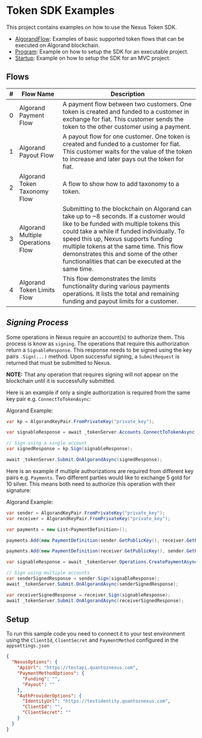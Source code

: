 # Token SDK Examples

This project contains examples on how to use the Nexus Token SDK.

- [AlgorandFlow](./AlgorandExamples.cs): Examples of basic supported token flows that can be executed on Algorand blockchain. 
- [Program](./Program.cs): Example on how to setup the SDK for an executable project.
- [Startup](./Startup.cs): Example on how to setup the SDK for an MVC project.

## Flows

| # 	| **Flow Name**                	| **Description**                                                                                                                                                                           	|
|---	|------------------------------	|-------------------------------------------------------------------------------------------------------------------------------------------------------------------------------------------	|
| 0 	| Algorand Payment Flow        	| A payment flow between two customers. One token is created and funded to a customer in exchange for fiat. This customer sends the token to the other customer using a payment.            	|
| 1 	| Algorand Payout Flow         	| A payout flow for one customer. One token is created and funded to a customer for fiat. This customer waits for the value of the token to increase and later pays out the token for fiat. 	|
| 2 	| Algorand Token Taxonomy Flow 	| A flow to show how to add taxonomy to a token.                                                                                                                                            	|
| 3 	| Algorand Multiple Operations Flow     	| Submitting to the blockchain on Algorand can take up to ~8 seconds. If a customer would like to be funded with multiple tokens this could take a while if funded individually. To speed this up, Nexus supports funding multiple tokens at the same time. This flow demonstrates this and some of the other functionalities that can be executed at the same time.             |
| 4 	| Algorand Token Limits Flow     | This flow demonstrates the limits functionality during various payments operations. It lists the total and remaining funding and payout limits for a customer.                               |

## *Signing Process*
Some operations in Nexus require an account(s) to authorize them. This process is know as `signing`. The operations that require this authorization return a `SignableResponse`. This response needs to be signed using the key pairs `.Sign(...)` method. Upon successful signing, a `SubmitRequest` is returned that must be submitted to Nexus.

**NOTE:** That any operation that requires signing will not appear on the blockchain until it is successfully submitted.

Here is an example if only a single authorization is required from the same key pair e.g. `ConnectToTokenAsync`:

Algorand Example:
```csharp
var kp = AlgorandKeyPair.FromPrivateKey("private_key");

var signableResponse = await _tokenServer.Accounts.ConnectToTokenAsync(kp.GetAccountCode(), "Gold");

// Sign using a single account
var signedResponse = kp.Sign(signableResponse);

await _tokenServer.Submit.OnAlgorandAsync(signedResponse);
```

Here is an example if multiple authorizations are required from different key pairs e.g. `Payments`. Two different parties would like to exchange 5 gold for 10 silver. This means both need to authorize this operation with their signature:

Algorand Example:
```csharp
var sender = AlgorandKeyPair.FromPrivateKey("private_key");
var receiver = AlgorandKeyPair.FromPrivateKey("private_key");

var payments = new List<PaymentDefinition>();

payments.Add(new PaymentDefinition(sender.GetPublicKey(), receiver.GetPublicKey(), "Gold", 5));

payments.Add(new PaymentDefinition(receiver.GetPublicKey(), sender.GetPublicKey(), "Silver", 10));

var signableResponse = await _tokenServer.Operations.CreatePaymentAsync(payments);

// Sign using multiple accounts
var senderSignedResponse = sender.Sign(signableResponse);
await _tokenServer.Submit.OnAlgorandAsync(senderSignedResponse);

var receiverSignedResponse = receiver.Sign(signableResponse);
await _tokenServer.Submit.OnAlgorandAsync(receiverSignedResponse);
```

## Setup

To run this sample code you need to connect it to your test environment using the `ClientId`, `ClientSecret` and `PaymentMethod` configured in the `appsettings.json`

```json
{
  "NexusOptions": {
    "ApiUrl": "https://testapi.quantoznexus.com",
    "PaymentMethodOptions": {
      "Funding": "",
      "Payout": ""
    },
    "AuthProviderOptions": {
      "IdentityUrl": "https://testidentity.quantoznexus.com",
      "ClientId": "",
      "ClientSecret": ""
    }
  }
}
```